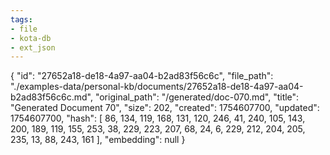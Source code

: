 ```yaml
---
tags:
- file
- kota-db
- ext_json
---
```

{
  "id": "27652a18-de18-4a97-aa04-b2ad83f56c6c",
  "file_path": "./examples-data/personal-kb/documents/27652a18-de18-4a97-aa04-b2ad83f56c6c.md",
  "original_path": "/generated/doc-070.md",
  "title": "Generated Document 70",
  "size": 202,
  "created": 1754607700,
  "updated": 1754607700,
  "hash": [
    86,
    134,
    119,
    168,
    131,
    120,
    246,
    41,
    240,
    105,
    143,
    200,
    189,
    119,
    155,
    253,
    38,
    229,
    223,
    207,
    68,
    24,
    6,
    229,
    212,
    204,
    205,
    235,
    13,
    88,
    243,
    161
  ],
  "embedding": null
}